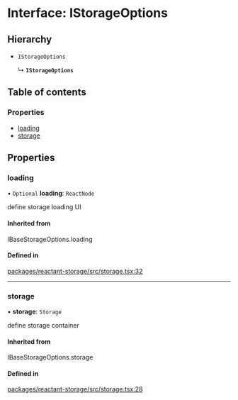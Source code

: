 # Interface: IStorageOptions

## Hierarchy

- `IStorageOptions`

  ↳ **`IStorageOptions`**

## Table of contents

### Properties

- [loading](IStorageOptions.md#loading)
- [storage](IStorageOptions.md#storage)

## Properties

### loading

• `Optional` **loading**: `ReactNode`

define storage loading UI

#### Inherited from

IBaseStorageOptions.loading

#### Defined in

[packages/reactant-storage/src/storage.tsx:32](https://github.com/unadlib/reactant/blob/f9546913/packages/reactant-storage/src/storage.tsx#L32)

___

### storage

• **storage**: `Storage`

define storage container

#### Inherited from

IBaseStorageOptions.storage

#### Defined in

[packages/reactant-storage/src/storage.tsx:28](https://github.com/unadlib/reactant/blob/f9546913/packages/reactant-storage/src/storage.tsx#L28)
